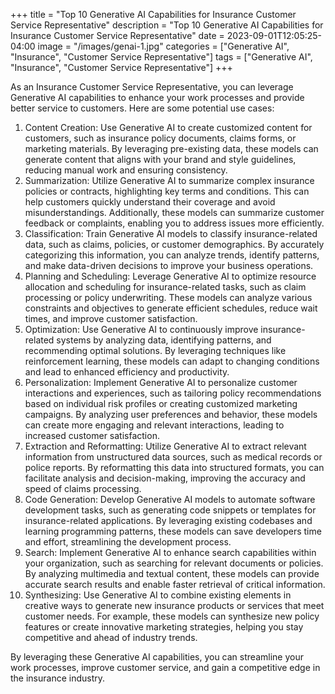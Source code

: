 +++
title = "Top 10 Generative AI Capabilities for Insurance Customer Service Representative"
description = "Top 10 Generative AI Capabilities for Insurance Customer Service Representative"
date = 2023-09-01T12:05:25-04:00
image = "/images/genai-1.jpg"
categories = ["Generative AI", "Insurance", "Customer Service Representative"]
tags = ["Generative AI", "Insurance", "Customer Service Representative"]
+++

As an Insurance Customer Service Representative, you can leverage Generative AI capabilities to enhance your work processes and provide better service to customers. Here are some potential use cases:

1. Content Creation: Use Generative AI to create customized content for customers, such as insurance policy documents, claims forms, or marketing materials. By leveraging pre-existing data, these models can generate content that aligns with your brand and style guidelines, reducing manual work and ensuring consistency.
2. Summarization: Utilize Generative AI to summarize complex insurance policies or contracts, highlighting key terms and conditions. This can help customers quickly understand their coverage and avoid misunderstandings. Additionally, these models can summarize customer feedback or complaints, enabling you to address issues more efficiently.
3. Classification: Train Generative AI models to classify insurance-related data, such as claims, policies, or customer demographics. By accurately categorizing this information, you can analyze trends, identify patterns, and make data-driven decisions to improve your business operations.
4. Planning and Scheduling: Leverage Generative AI to optimize resource allocation and scheduling for insurance-related tasks, such as claim processing or policy underwriting. These models can analyze various constraints and objectives to generate efficient schedules, reduce wait times, and improve customer satisfaction.
5. Optimization: Use Generative AI to continuously improve insurance-related systems by analyzing data, identifying patterns, and recommending optimal solutions. By leveraging techniques like reinforcement learning, these models can adapt to changing conditions and lead to enhanced efficiency and productivity.
6. Personalization: Implement Generative AI to personalize customer interactions and experiences, such as tailoring policy recommendations based on individual risk profiles or creating customized marketing campaigns. By analyzing user preferences and behavior, these models can create more engaging and relevant interactions, leading to increased customer satisfaction.
7. Extraction and Reformatting: Utilize Generative AI to extract relevant information from unstructured data sources, such as medical records or police reports. By reformatting this data into structured formats, you can facilitate analysis and decision-making, improving the accuracy and speed of claims processing.
8. Code Generation: Develop Generative AI models to automate software development tasks, such as generating code snippets or templates for insurance-related applications. By leveraging existing codebases and learning programming patterns, these models can save developers time and effort, streamlining the development process.
9. Search: Implement Generative AI to enhance search capabilities within your organization, such as searching for relevant documents or policies. By analyzing multimedia and textual content, these models can provide accurate search results and enable faster retrieval of critical information.
10. Synthesizing: Use Generative AI to combine existing elements in creative ways to generate new insurance products or services that meet customer needs. For example, these models can synthesize new policy features or create innovative marketing strategies, helping you stay competitive and ahead of industry trends.

By leveraging these Generative AI capabilities, you can streamline your work processes, improve customer service, and gain a competitive edge in the insurance industry.